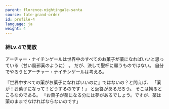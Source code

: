 ```yaml
---
parent: florence-nightingale-santa
source: fate-grand-order
id: profile-4
language: ja
weight: 4
---
```


### 絆Lv.4で開放

アーチャー・ナイチンゲールは世界中のすべてのお菓子が薬になればいいと思っている（甘い風邪薬のように） 。
だが、決して聖杯に願うものではない。
自分でやろうとアーチャー・ナイチンゲールは考える。

『世界中すべての薬がお菓子になればいいのに』ではないの？と問えば、
「薬が！お菓子になって！どうするのです！」
と返答があるだろう。
そこは拘るところなのである。
「お菓子が薬になる分には夢があるでしょう。ですが、薬は薬のままでなければならないのです」
